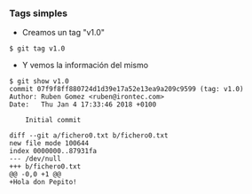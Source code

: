 ### Tags simples
* Creamos un tag "v1.0"
```shell
$ git tag v1.0
```
* Y vemos la información del mismo

```shell
$ git show v1.0
commit 07f9f8ff880724d1d39e17a52e13ea9a209c9599 (tag: v1.0)
Author: Ruben Gomez <ruben@irontec.com>
Date:   Thu Jan 4 17:33:46 2018 +0100

    Initial commit

diff --git a/fichero0.txt b/fichero0.txt
new file mode 100644
index 0000000..87931fa
--- /dev/null
+++ b/fichero0.txt
@@ -0,0 +1 @@
+Hola don Pepito!
```
